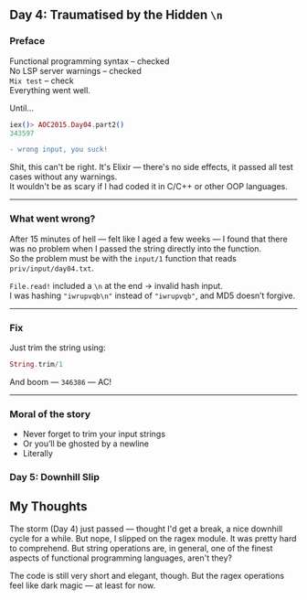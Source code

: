 ## Day 4: Traumatised by the Hidden `\n`

### Preface

Functional programming syntax – checked  
No LSP server warnings – checked  
`Mix test` – check  
Everything went well.

Until...

```elixir
iex()> AOC2015.Day04.part2()
343597
```

```diff
- wrong input, you suck!
```

Shit, this can't be right. It's Elixir — there's no side effects, it passed all test cases without any warnings.  
It wouldn't be as scary if I had coded it in C/C++ or other OOP languages.

---

### What went wrong?

After 15 minutes of hell — felt like I aged a few weeks — I found that there was no problem when I passed the string directly into the function.  
So the problem must be with the `input/1` function that reads `priv/input/day04.txt`.

`File.read!` included a `\n` at the end → invalid hash input.  
I was hashing `"iwrupvqb\n"` instead of `"iwrupvqb"`, and MD5 doesn’t forgive.

---

### Fix

Just trim the string using:

```elixir
String.trim/1
```

And boom — `346386` — AC!

---

### Moral of the story

* Never forget to trim your input strings  
* Or you’ll be ghosted by a newline  
* Literally


### Day 5: Downhill Slip

## My Thoughts
The storm (Day 4) just passed — thought I'd get a break, a nice downhill cycle for a while. But nope, I slipped on the ragex module.
It was pretty hard to comprehend. But string operations are, in general, one of the finest aspects of functional programming languages, aren't they?

The code is still very short and elegant, though. But the ragex operations feel like dark magic — at least for now.
